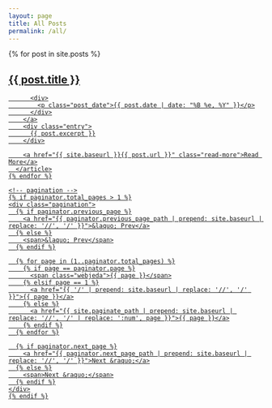 ```yaml
---
layout: page
title: All Posts
permalink: /all/
---
```


<div class="posts">
    {% for post in site.posts %}
      <article class="post">
        <a href="{{ site.baseurl }}{{ post.url }}">
          <h2>{{ post.title }}</h2>
  
          <div>
            <p class="post_date">{{ post.date | date: "%B %e, %Y" }}</p>
          </div>
        </a>
        <div class="entry">
          {{ post.excerpt }}
        </div>
  
        <a href="{{ site.baseurl }}{{ post.url }}" class="read-more">Read More</a>
      </article>
    {% endfor %}
  
    <!-- pagination -->
    {% if paginator.total_pages > 1 %}
    <div class="pagination">
      {% if paginator.previous_page %}
        <a href="{{ paginator.previous_page_path | prepend: site.baseurl | replace: '//', '/' }}">&laquo; Prev</a>
      {% else %}
        <span>&laquo; Prev</span>
      {% endif %}
  
      {% for page in (1..paginator.total_pages) %}
        {% if page == paginator.page %}
          <span class="webjeda">{{ page }}</span>
        {% elsif page == 1 %}
          <a href="{{ '/' | prepend: site.baseurl | replace: '//', '/' }}">{{ page }}</a>
        {% else %}
          <a href="{{ site.paginate_path | prepend: site.baseurl | replace: '//', '/' | replace: ':num', page }}">{{ page }}</a>
        {% endif %}
      {% endfor %}
  
      {% if paginator.next_page %}
        <a href="{{ paginator.next_page_path | prepend: site.baseurl | replace: '//', '/' }}">Next &raquo;</a>
      {% else %}
        <span>Next &raquo;</span>
      {% endif %}
    </div>
    {% endif %}
</div>
  
